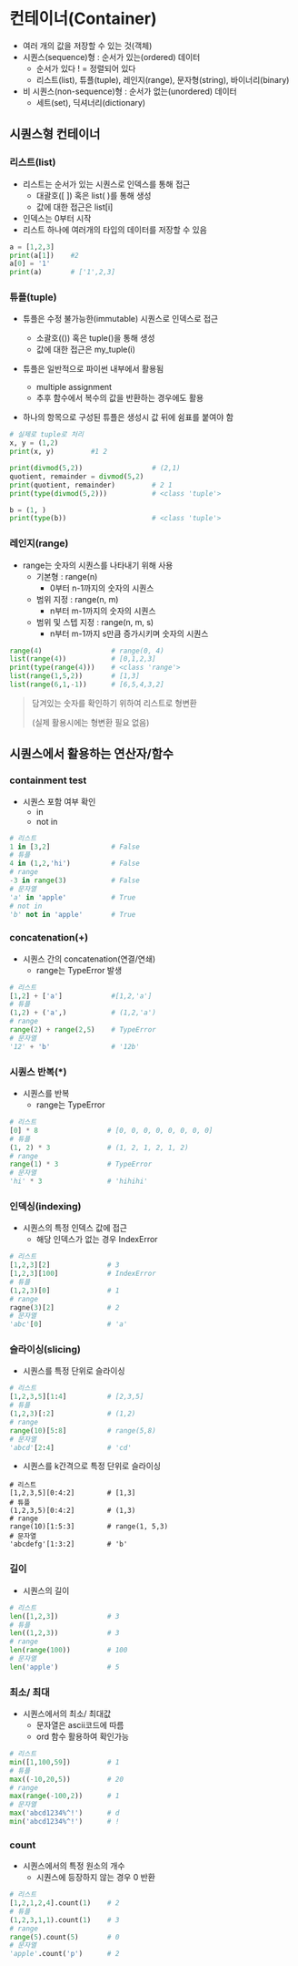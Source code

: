 # 컨테이너(Container)

- 여러 개의 값을 저장할 수 있는 것(객체)
- 시퀀스(sequence)형 : 순서가 있는(ordered) 데이터
  - 순서가 있다 ! = 정렬되어 있다
  - 리스트(list), 튜플(tuple), 레인지(range), 문자형(string), 바이너리(binary)
- 비 시퀀스(non-sequence)형 : 순서가 없는(unordered) 데이터
  - 세트(set), 딕셔너리(dictionary)



## 시퀀스형 컨테이너

### 리스트(list)

- 리스트는 순서가 있는 시퀀스로 인덱스를 통해 접근
  - 대괄호([ ]) 혹은 list( )를 통해 생성
  - 값에 대한 접근은 list[i]
- 인덱스는 0부터 시작
- 리스트 하나에 여러개의 타입의 데이터를 저장할 수 있음

```python
a = [1,2,3]
print(a[1])    #2
a[0] = '1'
print(a)       # ['1',2,3]
```



### 튜플(tuple)

- 튜플은 수정 불가능한(immutable) 시퀀스로 인덱스로 접근
  - 소괄호(()) 혹은 tuple()을 통해 생성
  - 값에 대한 접근은 my_tuple(i)

- 튜플은 일반적으로 파이썬 내부에서 활용됨
  - multiple assignment
  - 추후 함수에서 복수의 값을 반환하는 경우에도 활용
- 하나의 항목으로 구성된 튜플은 생성시 값 뒤에 쉼표를 붙여야 함

```python
# 실제로 tuple로 처리
x, y = (1,2)
print(x, y)         #1 2

print(divmod(5,2))                 # (2,1)
quotient, remainder = divmod(5,2)
print(quotient, remainder)         # 2 1
print(type(divmod(5,2)))           # <class 'tuple'>

b = (1, )
print(type(b))                     # <class 'tuple'>
```



### 레인지(range)

- range는 숫자의 시퀀스를 나타내기 위해 사용
  - 기본형 : range(n)
    - 0부터 n-1까지의 숫자의 시퀀스
  - 범위 지정 : range(n, m)
    - n부터 m-1까지의 숫자의 시퀀스
  - 범위 및 스텝 지정 : range(n, m, s)
    - n부터 m-1까지 s만큼 증가시키며 숫자의 시퀀스

```python
range(4)                 # range(0, 4)
list(range(4))           # [0,1,2,3]
print(type(range(4)))    # <class 'range'>
list(range(1,5,2))       # [1,3]
list(range(6,1,-1))      # [6,5,4,3,2]
```

> 담겨있는 숫자를 확인하기 위하여 리스트로 형변환
>
> (실제 활용시에는 형변환 필요 없음)



## 시퀀스에서 활용하는 연산자/함수

### containment test

- 시퀀스 포함 여부 확인
  - in
  - not in

```python
# 리스트
1 in [3,2]               # False
# 튜플
4 in (1,2,'hi')          # False
# range
-3 in range(3)           # False
# 문자열 
'a' in 'apple'           # True
# not in
'b' not in 'apple'       # True
```



### concatenation(+)

- 시퀀스 간의 concatenation(연결/연쇄)
  - range는 TypeError 발생

```python
# 리스트
[1,2] + ['a']            #[1,2,'a']
# 튜플
(1,2) + ('a',)           # (1,2,'a')
# range
range(2) + range(2,5)    # TypeError
# 문자열
'12' + 'b'               # '12b'
```



### 시퀀스 반복(*)

- 시퀀스를 반복
  - range는 TypeError

```python
# 리스트
[0] * 8                 # [0, 0, 0, 0, 0, 0, 0, 0]
# 튜플
(1, 2) * 3              # (1, 2, 1, 2, 1, 2)
# range
range(1) * 3            # TypeError
# 문자열
'hi' * 3                # 'hihihi'
```



### 인덱싱(indexing)

- 시퀀스의 특정 인덱스 값에 접근
  - 해당 인덱스가 없는 경우 IndexError

```python
# 리스트
[1,2,3][2]              # 3
[1,2,3][100]            # IndexError
# 튜플
(1,2,3)[0]              # 1
# range
ragne(3)[2]             # 2
# 문자열     
'abc'[0]                # 'a'
```



### 슬라이싱(slicing)

- 시퀀스를 특정 단위로 슬라이싱

```python
# 리스트
[1,2,3,5][1:4]          # [2,3,5]
# 튜플
(1,2,3)[:2]             # (1,2)
# range
range(10)[5:8]          # range(5,8)
# 문자열
'abcd'[2:4]             # 'cd'
```

- 시퀀스를 k간격으로 특정 단위로 슬라이싱

```pyth
# 리스트
[1,2,3,5][0:4:2]        # [1,3]
# 튜플
(1,2,3,5)[0:4:2]        # (1,3)
# range
range(10)[1:5:3]        # range(1, 5,3)
# 문자열
'abcdefg'[1:3:2]        # 'b'
```



### 길이

- 시퀀스의 길이

```python
# 리스트
len([1,2,3])            # 3
# 튜플
len((1,2,3))            # 3
# range
len(range(100))         # 100
# 문자열
len('apple')            # 5
```

### 최소/ 최대

- 시퀀스에서의 최소/ 최대값
  - 문자열은 ascii코드에 따름
  - ord 함수 활용하여 확인가능

```python
# 리스트
min([1,100,59])         # 1
# 튜플
max((-10,20,5))         # 20
# range
max(range(-100,2))      # 1
# 문자열
max('abcd1234%^!')      # d
min('abcd1234%^!')      # !
```

### count

- 시퀀스에서의 특정 원소의 개수
  - 시퀀스에 등장하지 않는 경우 0 반환

```python
# 리스트
[1,2,1,2,4].count(1)    # 2
# 튜플
(1,2,3,1,1).count(1)    # 3
# range
range(5).count(5)       # 0
# 문자열
'apple'.count('p')      # 2
```

